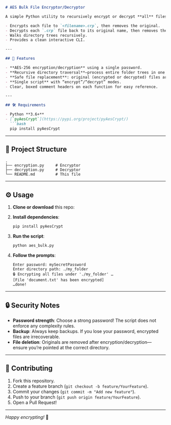 ```markdown
# AES Bulk File Encryptor/Decryptor

A simple Python utility to recursively encrypt or decrypt **all** files in a given directory (and its subdirectories) using AES-256. Leveraging [pyAesCrypt](https://pypi.org/project/pyAesCrypt/), this script:

- Encrypts each file to `<filename>.crp`, then removes the original.
- Decrypts each `.crp` file back to its original name, then removes the encrypted copy.
- Walks directory trees recursively.
- Provides a clean interactive CLI.

---

## 🚀 Features

- **AES-256 encryption/decryption** using a single password.
- **Recursive directory traversal**—process entire folder trees in one go.
- **Safe file replacement**: original (encrypted or decrypted) files are deleted after processing.
- **Single script** with “encrypt”/“decrypt” modes.
- Clear, boxed comment headers on each function for easy reference.

---

## 🛠️ Requirements

- Python **3.6+**
- [`pyAesCrypt`](https://pypi.org/project/pyAesCrypt/)  
  ```bash
  pip install pyAesCrypt
  ```

---

## 📁 Project Structure

```
.
├── encryption.py     # Encryptor
├── decryption.py     # Decryptor
└── README.md         # This file
```

---

## ⚙️ Usage

1. **Clone or download** this repo:

2. **Install dependencies**:
   ```bash
   pip install pyAesCrypt
   ```

3. **Run the script**:
   ```bash
   python aes_bulk.py
   ```

4. **Follow the prompts**:

   ```text
   Enter password: mySecretPassword
   Enter directory path: ./my_folder
   🔒 Encrypting all files under './my_folder' …
   [File 'document.txt' has been encrypted]
   …done!
   ```

---

## 🔒 Security Notes

- **Password strength**: Choose a strong password! The script does not enforce any complexity rules.
- **Backup**: Always keep backups. If you lose your password, encrypted files are irrecoverable.
- **File deletion**: Originals are removed after encryption/decryption—ensure you’re pointed at the correct directory.

---

## 📝 Contributing

1. Fork this repository.
2. Create a feature branch (`git checkout -b feature/YourFeature`).
3. Commit your changes (`git commit -m "Add new feature"`).
4. Push to your branch (`git push origin feature/YourFeature`).
5. Open a Pull Request!

---

*Happy encrypting!* 🔐  
```
